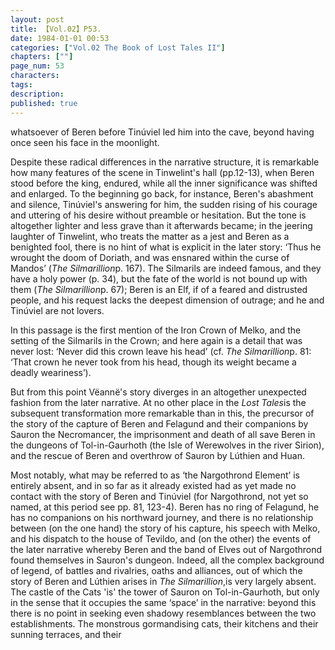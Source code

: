 ```yaml
---
layout: post
title: 【Vol.02】P53.
date: 1984-01-01 00:53
categories: ["Vol.02 The Book of Lost Tales II"]
chapters: [""]
page_num: 53
characters: 
tags: 
description: 
published: true
---
```


<p style="text-indent: 0;">
whatsoever of Beren before Tinúviel led him into the cave, beyond having once seen his face in the moonlight.
</p>

Despite these radical differences in the narrative structure, it is remarkable how many features of the scene in Tinwelint's hall (pp.12-13), when Beren stood before the king, endured, while all the inner significance was shifted and enlarged. To the beginning go back, for instance, Beren's abashment and silence, Tinúviel's answering for him, the sudden rising of his courage and uttering of his desire without preamble or hesitation. But the tone is altogether lighter and less grave than it afterwards became; in the jeering laughter of Tinwelint, who treats the matter as a jest and Beren as a benighted fool, there is no hint of what is explicit in the later story: ‘Thus he wrought the doom of Doriath, and was ensnared within the curse of Mandos’ (<I>The Silmarillion</I>p. 167). The Silmarils are indeed famous, and they have a holy power (p. 34), but the fate of the world is not bound up with them (<I>The Silmarillion</I>p. 67); Beren is an Elf, if of a feared and distrusted people, and his request lacks the deepest dimension of outrage; and he and Tinúviel are not lovers.

In this passage is the first mention of the Iron Crown of Melko, and the setting of the Silmarils in the Crown; and here again is a detail that was never lost: ‘Never did this crown leave his head’ (cf. <I>The Silmarillion</I>p. 81: ‘That crown he never took from his head, though its weight became a deadly weariness’).

But from this point Vëannë's story diverges in an altogether unexpected fashion from the later narrative. At no other place in the <I>Lost Tales</I>is the subsequent transformation more remarkable than in this, the precursor of the story of the capture of Beren and Felagund and their companions by Sauron the Necromancer, the imprisonment and death of all save Beren in the dungeons of Tol-in-Gaurhoth (the Isle of Werewolves in the river Sirion), and the rescue of Beren and overthrow of Sauron by Lúthien and Huan.

Most notably, what may be referred to as ‘the Nargothrond Element’ is entirely absent, and in so far as it already existed had as yet made no contact with the story of Beren and Tinúviel (for Nargothrond, not yet so named, at this period see pp. 81, 123-4). Beren has no ring of Felagund, he has no companions on his northward journey, and there is no relationship between (on the one hand) the story of his capture, his speech with Melko, and his dispatch to the house of Tevildo, and (on the other) the events of the later narrative whereby Beren and the band of Elves out of Nargothrond found themselves in Sauron's dungeon. Indeed, all the complex background of legend, of battles and rivalries, oaths and alliances, out of which the story of Beren and Lúthien arises in <I>The Silmarillion</I>,is very largely absent. The castle of the Cats 'is' the tower of Sauron on Tol-in-Gaurhoth, but only in the sense that it occupies the same ‘space’ in the narrative: beyond this there is no point in seeking even shadowy resemblances between the two establishments. The monstrous gormandising cats, their kitchens and their sunning terraces, and their


